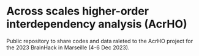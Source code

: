 # Across scales higher-order interdependency analysis (AcrHO)

Public repository to share codes and data raleted to the AcrHO project for the 2023 BrainHack in Marseille (4-6 Dec 2023).
